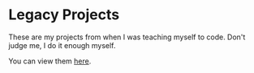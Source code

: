 # Legacy Projects

These are my projects from when I was teaching myself to code. Don't judge me, I do it enough myself.

You can view them [here](https://jdgregson.github.io/legacy/).